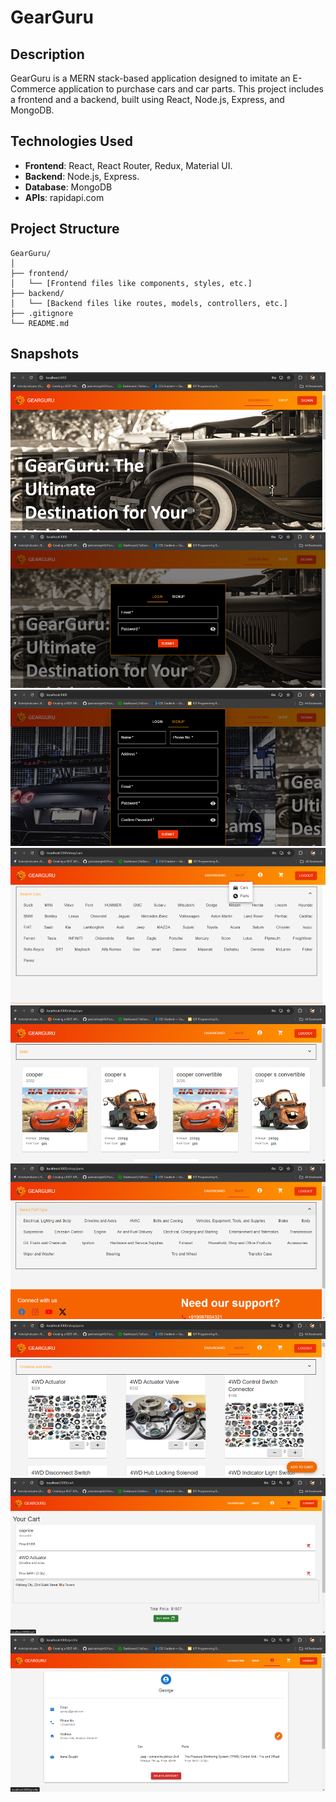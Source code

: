 # GearGuru

## Description

GearGuru is a MERN stack-based application designed to imitate an E-Commerce application to purchase cars and car parts. This project includes a frontend and a backend, built using React, Node.js, Express, and MongoDB.

## Technologies Used

- **Frontend**: React, React Router, Redux, Material UI.
- **Backend**: Node.js, Express.
- **Database**: MongoDB
- **APIs**: rapidapi.com

## Project Structure

```
GearGuru/
│
├── frontend/
│   └── [Frontend files like components, styles, etc.]
├── backend/
│   └── [Backend files like routes, models, controllers, etc.]
├── .gitignore
└── README.md
```

## Snapshots

![Home Page](snapshots/home.png)
![Login Page](snapshots/login.png)
![Signup Page](snapshots/signup.png)
![Car Brands Selection](snapshots/brand.png)
![Car Shop Page](snapshots/car.png)
![Part Selection](snapshots/parts.png)
![Part Shop Page](snapshots/partShop.png)
![Cart Page](snapshots/cart.png)
![User Profile Page](snapshots/profile.png)
